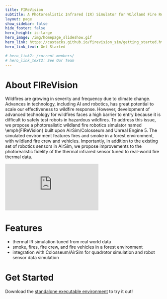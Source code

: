 ```yaml
---
title: FIReVision
subtitle: A Photorealistic Infrared (IR) Simulator for Wildland Fire Robotics
layout: page
show_sidebar: false
hide_footer: false
hero_height: is-large
hero_image: /img/homepage_slideshow.gif
hero_link: https://castacks.github.io/firevision_sim/getting_started.html
hero_link_text: Get Started

# hero_link2: /current-members/
# hero_link_text2: See Our Team
---
```



# About FIReVision

Wildfires are growing in severity and frequency due to climate change. 
Advances in technology, including AI and robotics, has great potential to scale our effectiveness to wildfire response. 
However, development of advanced technology for wildfires faces a high barrier to entry because it is difficult to safely test robots in hazardous wildfires.
To address this issue, we propose a photorealistic wildland fire robotics simulator named \emph{FIReVision} built upon AirSim/Colosseum and Unreal Engine 5. 
The simulated environment features fires and smoke in a forest environment, with wildland fire crew and vehicles.
Importantly, in addition to the existing set of robotics sensors in AirSim, we propose improvements to the photorealistic fidelity of the thermal infrared sensor tuned to real-world fire thermal data.

<div>
    <div style="float: center; width: 100%">
    <div class="video-wrapper"><iframe src="https://www.youtube.com/embed/02Y727bU7ss" frameborder="0" allowfullscreen></iframe></div>
    </div>
    <!-- <div style="float: right; width: 48%;">
    <div class="video-wrapper"><iframe src="https://www.youtube.com/embed/nHVOW_jl2m8" frameborder="0" allowfullscreen></iframe></div>
    </div> -->
</div>


# Features
- thermal IR simulation tuned from real world data
- smoke, fires, fire crew, and fire vehicles in a forest environment
- integration with Colosseum/AirSim for quadrotor simulation and robot sensor data simulation

# Get Started

Download the [standalone executable environment](https://drive.google.com/file/d/1r0-4Zqqx3nZmpTfzIfuOZheGTIQbczCU/view) to try it out!

<!-- This project is part of the [AirLab](https://theairlab.org) from the [Robotics Institute](https://www.ri.cmu.edu/) at [Carnegie Mellon University](https://www.cmu.edu/).

# Highlights
{% assign posts = site.posts | where:"categories","highlights" %}
<div class="columns is-multiline">
    {% for post in posts %}
    <div class="column is-4-desktop is-6-tablet">
        {% include post-card.html %}
    </div>
    {% endfor %}
</div> -->
